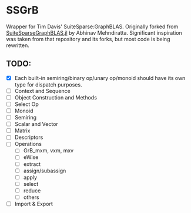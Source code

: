 # SSGrB
Wrapper for Tim Davis' SuiteSparse:GraphBLAS. Originally forked from [SuiteSparseGraphBLAS.jl](https://github.com/abhinavmehndiratta/SuiteSparseGraphBLAS.jl) by Abhinav Mehndiratta. Significant inspiration was taken from that repository and its forks, but most code is being rewritten.

## TODO:
- [x] Each built-in semiring/binary op/unary op/monoid should have its own type for dispatch purposes.
- [ ] Context and Sequence
- [ ] Object Construction and Methods 
- [ ] Select Op 
- [ ] Monoid 
- [ ] Semiring 
- [ ] Scalar and Vector 
- [ ] Matrix 
- [ ] Descriptors
- [ ] Operations
    - [ ] GrB_mxm, vxm, mxv
    - [ ] eWise
    - [ ] extract
    - [ ] assign/subassign
    - [ ] apply
    - [ ] select
    - [ ] reduce
    - [ ] others
- [ ] Import & Export